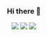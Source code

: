 <div align="center">

### Hi there 👋

![](https://github-profile-summary-cards.vercel.app/api/cards/profile-details?username=hing9u&theme=vue)
![](https://github-profile-summary-cards.vercel.app/api/cards/most-commit-language?username=hing9u&theme=vue)
![](https://github-profile-summary-cards.vercel.app/api/cards/stats?username=hing9u&theme=vue)

<!--
**hing9u/hing9u** is a ✨ _special_ ✨ repository because its `README.md` (this file) appears on your GitHub profile.

Here are some ideas to get you started:

- 🔭 I’m currently working on ...
- 🌱 I’m currently learning ...
- 👯 I’m looking to collaborate on ...
- 🤔 I’m looking for help with ...
- 💬 Ask me about ...
- 📫 How to reach me: ...
- 😄 Pronouns: ...
- ⚡ Fun fact: ...
-->

  </div>
